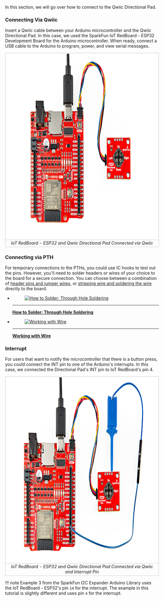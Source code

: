 In this section, we will go over how to connect to the Qwiic Directional Pad.



### Connecting Via Qwiic

Insert a Qwiic cable between your Arduino microcontroller and the Qwiic Directional Pad. In this case, we used the SparkFun IoT RedBoard - ESP32 Development Board for the Arduino microcontroller. When ready, connect a USB cable to the Arduino to program, power, and view serial messages.

<div style="text-align: center;">
  <table>
    <tr style="vertical-align:middle;">
     <td style="text-align: center; vertical-align: middle; border: solid 1px #cccccc;"><a href="../assets/img/PRT-26851-Qwiic_Directional_Pad_ESP32_PCA9554_IO_Expander.jpg"><img src="../assets/img/PRT-26851-Qwiic_Directional_Pad_ESP32_PCA9554_IO_Expander.jpg" width="600px" height="600px" alt="IoT RedBoard - ESP32 and Qwiic Directional Pad Connectedvia Qwiic"></a></td>
    </tr>
    <tr style="vertical-align:middle;">
     <td style="text-align: center; vertical-align: middle; border: solid 1px #cccccc;"><i>IoT RedBoard - ESP32 and Qwiic Directional Pad Connected via Qwiic</i></td>
    </tr>
  </table>
</div>



### Connecting via PTH

For temporary connections to the PTHs, you could use IC hooks to test out the pins. However, you'll need to solder headers or wires of your choice to the board for a secure connection. You can choose between a combination of [header pins and jumper wires](https://learn.sparkfun.com/tutorials/how-to-solder-through-hole-soldering/all), or [stripping wire and soldering the wire](https://learn.sparkfun.com/tutorials/working-with-wire/all) directly to the board.

<div class="grid cards col-2" markdown>

-   <a href="https://learn.sparkfun.com/tutorials/how-to-solder-through-hole-soldering/all">
      <figure markdown>
        <img src="https://cdn.sparkfun.com/assets/learn_tutorials/5/Soldering_Action-01.jpg"style="width:264px; height:148px; object-fit:contain;" alt="How to Solder: Through Hole Soldering">
      </figure>
    </a>

    ---

    <a href="https://learn.sparkfun.com/tutorials/how-to-solder-through-hole-soldering/all">
      <b>How to Solder: Through Hole Soldering</b>
    </a>
<!-- ----------WHITE SPACE BETWEEN GRID CARDS---------- -->

-   <a href="https://learn.sparkfun.com/tutorials/working-with-wire/all">
      <figure markdown>
        <img src="https://cdn.sparkfun.com/assets/0/5/0/0/f/5138de3cce395fbb1b000002.JPG" style="width:264px; height:148px; object-fit:contain;" alt="Working with Wire">
      </figure>
    </a>

    ---

    <a href="https://learn.sparkfun.com/tutorials/working-with-wire/all">
      <b>Working with Wire</b>
    </a>
<!-- ----------WHITE SPACE BETWEEN GRID CARDS---------- -->
</div>



### Interrupt

For users that want to notify the microcontroller that there is a button press, you could connect the INT pin to one of the Arduino's interrupts. In this case, we connected the Directional Pad's INT pin to IoT RedBoard's pin 4.

<div style="text-align: center;">
  <table>
    <tr style="vertical-align:middle;">
     <td style="text-align: center; vertical-align: middle; border: solid 1px #cccccc;"><a href="../assets/img/PRT-26851-Qwiic_Directional_Pad_ESP32_PCA9554_IO_Expander_Interrupt.jpg"><img src="../assets/img/PRT-26851-Qwiic_Directional_Pad_ESP32_PCA9554_IO_Expander_Interrupt.jpg" width="600px" height="600px" alt="IoT RedBoard - ESP32 and Qwiic Directional Pad Connected via Qwiic and Interrupt Pin"></a></td>
    </tr>
    <tr style="vertical-align:middle;">
     <td style="text-align: center; vertical-align: middle; border: solid 1px #cccccc;"><i>IoT RedBoard - ESP32 and Qwiic Directional Pad Connected via Qwiic and Interrupt Pin</i></td>
    </tr>
  </table>
</div>

!!! note
    Example 3 from the SparkFun I2C Expander Arduino Library uses the IoT RedBoard - ESP32's pin `14` for the interrupt. The example in this tutorial is slightly different and uses pin `4` for the interrupt.
